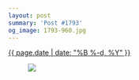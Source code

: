 ```yaml
---
layout: post
summary: 'Post #1793'
og_image: 1793-960.jpg
---
```


<div class="post">
 <time>
  <a href="/1793">
   {{ page.date | date: "%B %-d, %Y" }}
  </a>
 </time>
 <a href="/1793">
  <figure data-taken="7/19/2023">
   <img sizes="(min-width: 700px) 50vw, calc(100vw - 2rem)" src="{{ site.assets_url }}/1793-480.jpg" srcset="{{ site.assets_url }}/1793-240.jpg 240w, {{ site.assets_url }}/1793-480.jpg 480w, {{ site.assets_url }}/1793-720.jpg 720w, {{ site.assets_url }}/1793-960.jpg 960w"/>
  </figure>
 </a>
</div>
